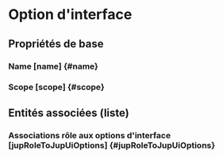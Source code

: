 # Option d'interface
<!--- THIS FILE IS GENERATED PLEASE DO NOT EDIT IT DIRECTLY --->



## Propriétés de base

### Name [name] {#name}
        

### Scope [scope] {#scope}
        




## Entités associées (liste)

### Associations rôle aux options d'interface [jupRoleToJupUiOptions] {#jupRoleToJupUiOptions}
        




